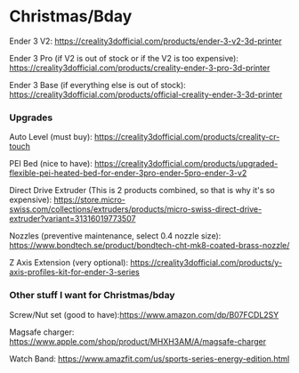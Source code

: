 # Christmas/Bday
Ender 3 V2: https://creality3dofficial.com/products/ender-3-v2-3d-printer

Ender 3 Pro (if V2 is out of stock or if the V2 is too expensive): https://creality3dofficial.com/products/creality-ender-3-pro-3d-printer

Ender 3 Base (if everything else is out of stock): https://creality3dofficial.com/products/official-creality-ender-3-3d-printer

### Upgrades

Auto Level (must buy): https://creality3dofficial.com/products/creality-cr-touch

PEI Bed (nice to have): https://creality3dofficial.com/products/upgraded-flexible-pei-heated-bed-for-ender-3pro-ender-5pro-ender-3-v2

Direct Drive Extruder (This is 2 products combined, so that is why it's so expensive): https://store.micro-swiss.com/collections/extruders/products/micro-swiss-direct-drive-extruder?variant=31316019773507

Nozzles (preventive maintenance, select 0.4 nozzle size): https://www.bondtech.se/product/bondtech-cht-mk8-coated-brass-nozzle/

Z Axis Extension (very optional): https://creality3dofficial.com/products/y-axis-profiles-kit-for-ender-3-series


### Other stuff I want for Christmas/bday

Screw/Nut set (good to have):https://www.amazon.com/dp/B07FCDL2SY

Magsafe charger: https://www.apple.com/shop/product/MHXH3AM/A/magsafe-charger

Watch Band: https://www.amazfit.com/us/sports-series-energy-edition.html

